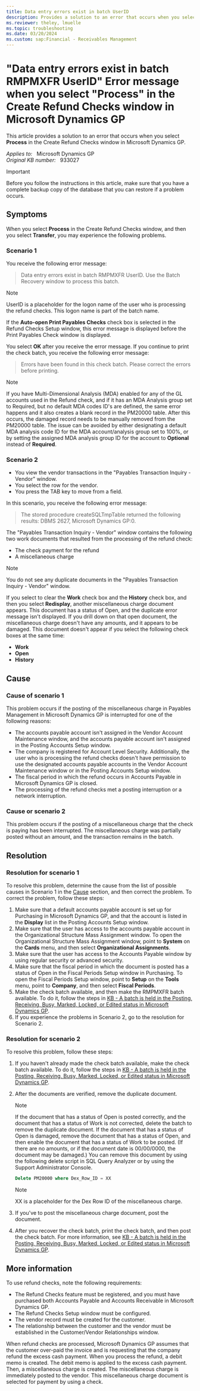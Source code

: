 ```yaml
---
title: Data entry errors exist in batch UserID
description: Provides a solution to an error that occurs when you select Process in the Create Refund Checks window in Microsoft Dynamics GP.
ms.reviewer: theley, lmuelle
ms.topic: troubleshooting
ms.date: 03/20/2024
ms.custom: sap:Financial - Receivables Management
---
```

# "Data entry errors exist in batch RMPMXFR UserID" Error message when you select "Process" in the Create Refund Checks window in Microsoft Dynamics GP

This article provides a solution to an error that occurs when you select **Process** in the Create Refund Checks window in Microsoft Dynamics GP.

_Applies to:_ &nbsp; Microsoft Dynamics GP  
_Original KB number:_ &nbsp; 933027

> [!IMPORTANT]
> Before you follow the instructions in this article, make sure that you have a complete backup copy of the database that you can restore if a problem occurs.

## Symptoms

When you select **Process** in the Create Refund Checks window, and then you select **Transfer**, you may experience the following problems.

### Scenario 1

You receive the following error message:

> Data entry errors exist in batch RMPMXFR UserID. Use the Batch Recovery window to process this batch.

> [!NOTE]
> UserID is a placeholder for the logon name of the user who is processing the refund checks. This logon name is part of the batch name.

If the **Auto-open Print Payables Checks** check box is selected in the Refund Checks Setup window, this error message is displayed before the Print Payables Check window is displayed.

You select **OK** after you receive the error message. If you continue to print the check batch, you receive the following error message:

> Errors have been found in this check batch. Please correct the errors before printing.

> [!NOTE]
> If you have Multi-Dimensional Analysis (MDA) enabled for any of the GL accounts used in the Refund check, and if it has an MDA Analysis group set to Required, but no default MDA codes ID's are defined, the same error happens and it also creates a blank record in the PM20000 table.  After this occurs, the damaged record needs to be manually removed from the PM20000 table. The issue can be avoided by either designating a default MDA analysis code ID for the MDA account/analysis group set to 100%, or by setting the assigned MDA analysis group ID for the account to **Optional** instead of **Required**.

### Scenario 2

- You view the vendor transactions in the "Payables Transaction Inquiry - Vendor" window.
- You select the row for the vendor.
- You press the TAB key to move from a field.

In this scenario, you receive the following error message:

> The stored procedure createSQLTmpTable returned the following results: DBMS 2627, Microsoft Dynamics GP:0.

The "Payables Transaction Inquiry - Vendor" window contains the following two work documents that resulted from the processing of the refund check:

- The check payment for the refund
- A miscellaneous charge

> [!NOTE]
> You do not see any duplicate documents in the "Payables Transaction Inquiry - Vendor" window.

If you select to clear the **Work** check box and the **History** check box, and then you select **Redisplay**, another miscellaneous charge document appears. This document has a status of Open, and the duplicate error message isn't displayed. If you drill down on that open document, the miscellaneous charge doesn't have any amounts, and it appears to be damaged. This document doesn't appear if you select the following check boxes at the same time:

- **Work**  
- **Open**  
- **History**

## Cause

### Cause of scenario 1

This problem occurs if the posting of the miscellaneous charge in Payables Management in Microsoft Dynamics GP is interrupted for one of the following reasons:

- The accounts payable account isn't assigned in the Vendor Account Maintenance window, and the accounts payable account isn't assigned in the Posting Accounts Setup window.
- The company is registered for Account Level Security. Additionally, the user who is processing the refund checks doesn't have permission to use the designated accounts payable accounts in the Vendor Account Maintenance window or in the Posting Accounts Setup window.
- The fiscal period in which the refund occurs in Accounts Payable in Microsoft Dynamics GP is closed.
- The processing of the refund checks met a posting interruption or a network interruption.

### Cause or scenario 2

This problem occurs if the posting of a miscellaneous charge that the check is paying has been interrupted. The miscellaneous charge was partially posted without an amount, and the transaction remains in the batch.

## Resolution

### Resolution for scenario 1

To resolve this problem, determine the cause from the list of possible causes in Scenario 1 in the [Cause](#cause) section, and then correct the problem. To correct the problem, follow these steps:

1. Make sure that a default accounts payable account is set up for Purchasing in Microsoft Dynamics GP, and that the account is listed in the **Display** list in the Posting Accounts Setup window.
2. Make sure that the user has access to the accounts payable account in the Organizational Structure Mass Assignment window. To open the Organizational Structure Mass Assignment window, point to **System** on the **Cards** menu, and then select **Organizational Assignments**.
3. Make sure that the user has access to the Accounts Payable window by using regular security or advanced security.
4. Make sure that the fiscal period in which the document is posted has a status of Open in the Fiscal Periods Setup window in Purchasing. To open the Fiscal Periods Setup window, point to **Setup** on the **Tools** menu, point to **Company**, and then select **Fiscal Periods**.
5. Make the check batch available, and then make the RMPMXFR batch available. To do it, follow the steps in [KB - A batch is held in the Posting, Receiving, Busy, Marked, Locked, or Edited status in Microsoft Dynamics GP](https://support.microsoft.com/help/850289).
6. If you experience the problems in Scenario 2, go to the resolution for Scenario 2.

### Resolution for scenario 2

To resolve this problem, follow these steps:

1. If you haven't already made the check batch available, make the check batch available. To do it, follow the steps in [KB - A batch is held in the Posting, Receiving, Busy, Marked, Locked, or Edited status in Microsoft Dynamics GP](https://support.microsoft.com/help/850289).
2. After the documents are verified, remove the duplicate document.

    > [!NOTE]
    > If the document that has a status of Open is posted correctly, and the document that has a status of Work is not corrected, delete the batch to remove the duplicate document. If the document that has a status of Open is damaged, remove the document that has a status of Open, and then enable the document that has a status of Work to be posted. (If there are no amounts, or if the document date is 00/00/0000, the document may be damaged.) You can remove this document by using the following delete script in SQL Query Analyzer or by using the Support Administrator Console.

    ```sql
    Delete PM20000 where Dex_Row_ID = XX
    ```

    > [!NOTE]
    > XX is a placeholder for the Dex Row ID of the miscellaneous charge.
3. If you've to post the miscellaneous charge document, post the document.
4. After you recover the check batch, print the check batch, and then post the check batch. For more information, see [KB - A batch is held in the Posting, Receiving, Busy, Marked, Locked, or Edited status in Microsoft Dynamics GP](https://support.microsoft.com/help/850289).

## More information

To use refund checks, note the following requirements:

- The Refund Checks feature must be registered, and you must have purchased both Accounts Payable and Accounts Receivable in Microsoft Dynamics GP.
- The Refund Checks Setup window must be configured.
- The vendor record must be created for the customer.
- The relationship between the customer and the vendor must be established in the Customer/Vendor Relationships window.

When refund checks are processed, Microsoft Dynamics GP assumes that the customer over-paid the invoice and is requesting that the company refund the excess cash payment. When you process the refund, a debit memo is created. The debit memo is applied to the excess cash payment. Then, a miscellaneous charge is created. The miscellaneous charge is immediately posted to the vendor. This miscellaneous charge document is selected for payment by using a check.
